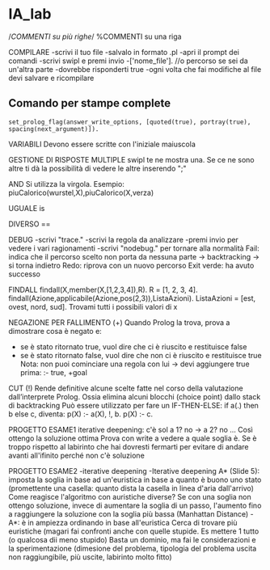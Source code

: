 # IA_lab

/*COMMENTI su più righe*/
%COMMENTI su una riga

COMPILARE
-scrivi il tuo file
-salvalo in formato .pl
-apri il prompt dei comandi
-scrivi swipl e premi invio
-['nome_file']. //o percorso se sei da un'altra parte
-dovrebbe risponderti true
-ogni volta che fai modifiche al file devi salvare e ricompilare

## Comando per stampe complete
`set_prolog_flag(answer_write_options, [quoted(true), portray(true), spacing(next_argument)]).`

VARIABILI
Devono essere scritte con l'iniziale maiuscola

GESTIONE DI RISPOSTE MULTIPLE
swipl te ne mostra una. Se ce ne sono altre ti dà la possibilità di vedere le altre inserendo ";"

AND
Si utilizza la virgola.
Esempio: piuCalorico(wurstel,X),piuCalorico(X,verza)

UGUALE
is

DIVERSO
\==

DEBUG
-scrivi "trace."
-scrivi la regola da analizzare
-premi invio per vedere i vari ragionamenti
-scrivi "nodebug." per tornare alla normalità
Fail: indica che il percorso scelto non porta da nessuna parte -> backtracking -> si torna indietro
Redo: riprova con un nuovo percorso
Exit verde: ha avuto successo

FINDALL
findall(X,member(X,[1,2,3,4]),R).
R = [1, 2, 3, 4].
findall(Azione,applicabile(Azione,pos(2,3)),ListaAzioni).
ListaAzioni = [est, ovest, nord, sud].
Trovami tutti i possibili valori di x

NEGAZIONE PER FALLIMENTO (\+)
Quando Prolog la trova, prova a dimostrare cosa è negato e:
- se è stato ritornato true, vuol dire che ci è riuscito e restituisce false
- se è stato ritornato false, vuol dire che non ci è riuscito e restituisce true
Nota: non puoi cominciare una regola con lui -> devi aggiungere true prima: :- true, \+goal

CUT (!)
Rende definitive alcune scelte fatte nel corso della valutazione dall’interprete Prolog.
Ossia elimina alcuni blocchi (choice point) dallo stack di backtracking
Può essere utilizzato per fare un IF-THEN-ELSE:
if a(.) then b else c, diventa:
p(X) :- a(X), !, b.
p(X) :- c.

PROGETTO ESAME1
iterative deepening: c'è sol a 1? no -> a 2? no ...
Così ottengo la soluzione ottima
Prova con write a vedere a quale soglia è. Se è troppo rispetto al labirinto che hai dovresti fermarti
per evitare di andare avanti all'ifinito perché non c'è soluzione

PROGETTO ESAME2
-iterative deepening
-Iterative deepening A* (Slide 5): imposta la soglia in base ad un'euristica in base a quanto è buono uno stato
(promettente una casella: quanto dista la casella in linea d'aria dall'arrivo)
Come reagisce l'algoritmo con auristiche diverse?
Se con una soglia non ottengo soluzione, invece di aumentare la soglia di un passo, l'aumento fino a
raggiungere la soluzione con la soglia più bassa (Manhattan Distance)
-A*: è in ampiezza ordinando in base all'euristica
Cerca di trovare più euristiche (magari fai confronti anche con quelle stupide. Es mettere 1  tutto (o qualcosa dii meno stupido)
Basta un dominio, ma fai le considerazioni e la sperimentazione (dimesione del problema, tipologia del problema
uscita non raggiungibile, più uscite, labirinto molto fitto)
